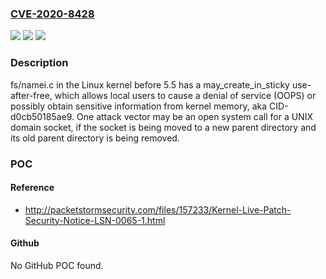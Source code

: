 ### [CVE-2020-8428](https://cve.mitre.org/cgi-bin/cvename.cgi?name=CVE-2020-8428)
![](https://img.shields.io/static/v1?label=Product&message=n%2Fa&color=blue)
![](https://img.shields.io/static/v1?label=Version&message=n%2Fa&color=blue)
![](https://img.shields.io/static/v1?label=Vulnerability&message=n%2Fa&color=brighgreen)

### Description

fs/namei.c in the Linux kernel before 5.5 has a may_create_in_sticky use-after-free, which allows local users to cause a denial of service (OOPS) or possibly obtain sensitive information from kernel memory, aka CID-d0cb50185ae9. One attack vector may be an open system call for a UNIX domain socket, if the socket is being moved to a new parent directory and its old parent directory is being removed.

### POC

#### Reference
- http://packetstormsecurity.com/files/157233/Kernel-Live-Patch-Security-Notice-LSN-0065-1.html

#### Github
No GitHub POC found.

